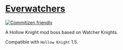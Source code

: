 # [Everwatchers](https://github.com/Clazex/HollowKnight.Everwatchers)

[![Commitizen friendly](https://img.shields.io/badge/commitizen-friendly-brightgreen.svg)](http://commitizen.github.io/cz-cli/)

A Hollow Knight mod boss based on Watcher Knights.

Compatible with `Hollow Knight` 1.5.
